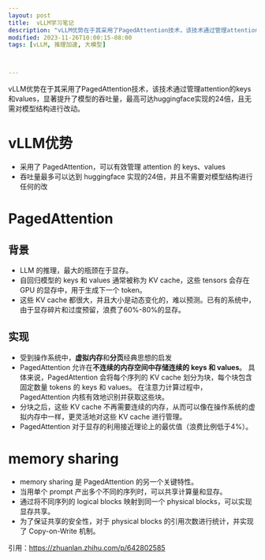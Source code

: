 ```yaml
---
layout: post
title:  vLLM学习笔记
description: "vLLM优势在于其采用了PagedAttention技术，该技术通过管理attention的keys和values，显著提升了模型的吞吐量，最高可达huggingface实现的24倍，且无需对模型结构进行改动。"
modified: 2023-11-26T10:00:15-08:00
tags: [vLLM, 推理加速, 大模型] 



---
```




<!-- more -->



vLLM优势在于其采用了PagedAttention技术，该技术通过管理attention的keys和values，显著提升了模型的吞吐量，最高可达huggingface实现的24倍，且无需对模型结构进行改动。

# vLLM优势

- 采用了 PagedAttention，可以有效管理 attention 的 keys、values
- 吞吐量最多可以达到 huggingface 实现的24倍，并且不需要对模型结构进行任何的改



# PagedAttention

## 背景

- LLM 的推理，最大的瓶颈在于显存。
- 自回归模型的 keys 和 values 通常被称为 KV cache，这些 tensors 会存在 GPU 的显存中，用于生成下一个 token。
- 这些 KV cache 都很大，并且大小是动态变化的，难以预测。已有的系统中，由于显存碎片和过度预留，浪费了60%-80%的显存。

## 实现

- 受到操作系统中，**虚拟内存**和**分页**经典思想的启发
- PagedAttention 允许在**不连续的内存空间中存储连续的 keys 和 values**。 具体来说，PagedAttention 会将每个序列的 KV cache 划分为块，每个块包含固定数量 tokens 的 keys 和 values。 在注意力计算过程中，PagedAttention 内核有效地识别并获取这些块。
- 分块之后，这些 KV cache 不再需要连续的内存，从而可以像在操作系统的虚拟内存中一样，更灵活地对这些 KV cache 进行管理。
- PagedAttention 对于显存的利用接近理论上的最优值（浪费比例低于4%）。



# memory sharing

- memory sharing 是 PagedAttention 的另一个关键特性。
- 当用单个 prompt 产出多个不同的序列时，可以共享计算量和显存。
- 通过将不同序列的 logical blocks 映射到同一个 physical blocks，可以实现显存共享。
- 为了保证共享的安全性，对于 physical blocks 的引用次数进行统计，并实现了 Copy-on-Write 机制。



引用：https://zhuanlan.zhihu.com/p/642802585